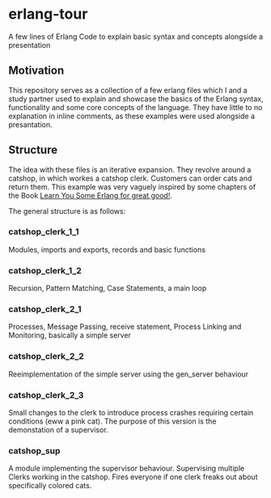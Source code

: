 # erlang-tour
A few lines of Erlang Code to explain basic syntax and concepts alongside a presentation

## Motivation
This repository serves as a collection of a few erlang files which I and a study partner used to explain and showcase the basics of the Erlang syntax, functionality and 
some core concepts of the language. They have little to no explanation in inline comments, as these examples were used alongside a presantation.

## Structure
The idea with these files is an iterative expansion. They revolve around a catshop, in which workes a catshop clerk. Customers can order cats and return them.
This example was very vaguely inspired by some chapters of the Book [Learn You Some Erlang for great good!](https://learnyousomeerlang.com/).

The general structure is as follows:

### catshop_clerk_1_1
Modules, imports and exports, records and basic functions

### catshop_clerk_1_2
Recursion, Pattern Matching, Case Statements, a main loop

### catshop_clerk_2_1
Processes, Message Passing, receive statement, Process Linking and Monitoring, basically a simple server

### catshop_clerk_2_2
Reeimplementation of the simple server using the gen_server behaviour

### catshop_clerk_2_3
Small changes to the clerk to introduce process crashes requiring certain conditions (eww a pink cat).
The purpose of this version is the demonstation of a supervisor.

### catshop_sup
A module implementing the supervisor behaviour. Supervising multiple Clerks working in the catshop.
Fires everyone if one clerk freaks out about specifically colored cats.
